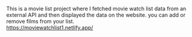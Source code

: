 This is a movie list project where I fetched movie watch list data from an external API and then displayed the data on the website. you can add or remove films from your list.  
        https://moviewatchlist1.netlify.app/     
 
